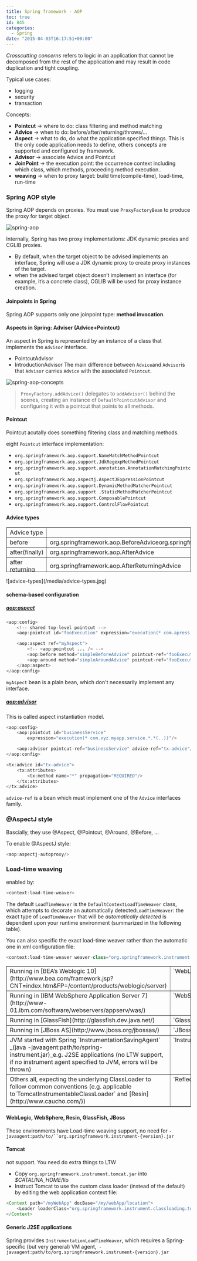 ```yaml
---
title: Spring framework - AOP
toc: true
id: 845
categories:
  - Spring
date: "2015-04-03T16:17:51+00:00"
---
```


_Crosscutting concerns_ refers to logic in an application that cannot be decomposed from the rest of the application and may result in code duplication and tight coupling.

Typical use cases:

*   logging
*   security
*   transaction

Concepts:

*   **Pointcut** -> where to do: class filtering and method matching
*   **Advice** -> when to do: before/after/returning/throws/...
*   **Aspect** -> what to do, do what the application specified things. This is the only code application needs to define, others concepts are supported and configured by framework.
*   **Advisor** -> associate Advice and Pointcut
*   **JoinPoint** -> the execution point: the occurrence context including which class, which methods, proceeding method execution..
*   **weaving** -> when to proxy target: build time(compile-time), load-time, run-time

### Spring AOP style

Spring AOP depends on proxies. You must use `ProxyFactoryBean` to produce the proxy for target object.

![spring-aop](/media/spring-aop.jpg)

Internally, Spring has two proxy implementations: JDK dynamic proxies and CGLIB proxies.

*   By default, when the target object to be advised implements an interface, Spring will use a JDK dynamic proxy to create proxy instances of the target.
*   when the advised target object doesn’t implement an interface (for example, it’s a concrete class), CGLIB will be used for proxy instance creation.

#### Joinpoints in Spring

Spring AOP supports only one joinpoint type: **method invocation**.

#### Aspects in Spring: Adviser (Advice+Pointcut)

An aspect in Spring is represented by an instance of a class that implements the `Advisor` interface.

*   PointcutAdvisor
*   IntroductionAdvisor
The main difference between `Advice`and `Advisor`is that `Advisor` carries `Advice` with the associated `Pointcut`.

![spring-aop-concepts](/media/spring-aop-concepts.png)
> `ProxyFactory.addAdvice()` delegates to `addAdvisor()` behind the scenes, creating an instance of `DefaultPointcutAdvisor` and configuring it with a pointcut that points to all methods.

#### Pointcut

Pointcut acutally does something filtering class and matching methods.

eight `Pointcut` interface implementation:

*   `org.springframework.aop.support.NameMatchMethodPointcut`
*   `org.springframework.aop.support.JdkRegexpMethodPointcut`
*   `org.springframework.aop.support.annotation.AnnotationMatchingPointcut`
*   `org.springframework.aop.aspectj.AspectJExpressionPointcut`
*   `org.springframework.aop.support.DynamicMethodMatcherPointcut`
*   `org.springframework.aop.support .StaticMethodMatcherPointcut`
*   `org.springframework.aop.support.ComposablePointcut`
*   `org.springframework.aop.support.ControlFlowPointcut`

#### Advice types

<table style="height: 122px;" border="1" width="631">
<tbody>
<tr>
<td>Advice type</td>
<td></td>
</tr>
<tr>
<td>before</td>
<td>org.springframework.aop.BeforeAdviceorg.springframework.aop.MethodBeforeAdvice</td>
</tr>
<tr>
<td>after(finally)</td>
<td>org.springframework.aop.AfterAdvice</td>
</tr>
<tr>
<td>after returning</td>
<td>org.springframework.aop.AfterReturningAdvice</td>
</tr>
<tr>
<td>around</td>
<td>org.springframework.aop.Interceptororg.springframework.aop.MethodInterceptor</td>
</tr>
<tr>
<td>throws</td>
<td>org.springframework.aop.ThrowsAdvice</td>
</tr>
<tr>
<td>introduction</td>
<td></td>
</tr>
</tbody>
</table>
![advice-types](/media/advice-types.jpg)


#### schema-based configuration

##### <aop:aspect>



```java
<aop:config>
    <!-- shared top-level pointcut -->
    <aop:pointcut id="fooExecution" expression="execution(* com.apress.prospring4.ch5..foo*(int))"/>

    <aop:aspect ref="myAspect">
        <!-- <aop:pointcut ... /> -->
        <aop:before method="simpleBeforeAdvice" pointcut-ref="fooExecution" />
        <aop:around method="simpleAroundAdvice" pointcut-ref="fooExecution" />
    </aop:aspect>
</aop:config>
```


`myAspect` bean is a plain bean, which don't necessarily implement any interface.

##### <aop:advisor>

This is called aspect instantiation model.


```java
<aop:config>
    <aop:pointcut id="businessService"
        expression="execution(* com.xyz.myapp.service.*.*(..))"/>

    <aop:advisor pointcut-ref="businessService" advice-ref="tx-advice"/>
</aop:config>

<tx:advice id="tx-advice">
    <tx:attributes>
        <tx:method name="*" propagation="REQUIRED"/>
    </tx:attributes>
</tx:advice>
```


`advice-ref` is a bean which must implement one of the `Advice` interfaces family.

### @AspectJ style

Bascially, they use @Aspect, @Pointcut, @Around, @Before, ...

To enable @AspectJ style:


```java
<aop:aspectj-autoproxy/>
```


### Load-time weaving

enabled by:


```java
<context:load-time-weaver>
```

The default `LoadTimeWeaver` is the `DefaultContextLoadTimeWeaver` class, which attempts to decorate an automatically detected`LoadTimeWeaver`: the exact type of `LoadTimeWeaver` that will be _automatically detected_ is dependent upon your runtime environment (summarized in the following table).

You can also specific the exact load-time weaver rather than the automatic one in xml configuration file:


```java
<context:load-time-weaver weaver-class="org.springframework.instrument.classloading.ReflectiveLoadTimeWeaver"/>
```

<table border="1" summary="DefaultContextLoadTimeWeaver LoadTimeWeavers">
<tbody>
<tr>
<td align="left" valign="top">Running in [BEA’s Weblogic 10](http://www.bea.com/framework.jsp?CNT=index.htm&amp;FP=/content/products/weblogic/server)</td>
<td align="left" valign="top">`WebLogicLoadTimeWeaver`</td>
</tr>
<tr>
<td align="left" valign="top">Running in [IBM WebSphere Application Server 7](http://www-01.ibm.com/software/webservers/appserv/was/)</td>
<td align="left" valign="top">`WebSphereLoadTimeWeaver`</td>
</tr>
<tr>
<td align="left" valign="top">Running in [GlassFish](http://glassfish.dev.java.net/)</td>
<td align="left" valign="top">`GlassFishLoadTimeWeaver`</td>
</tr>
<tr>
<td align="left" valign="top">Running in [JBoss AS](http://www.jboss.org/jbossas/)</td>
<td align="left" valign="top">`JBossLoadTimeWeaver`</td>
</tr>
<tr>
<td align="left" valign="top">JVM started with Spring `InstrumentationSavingAgent` <span class="emphasis">_(java -javaagent:path/to/spring-instrument.jar)_</span>e.g. J2SE applications (no LTW support, if no instrument agent specified to JVM, errors will be thrown)</td>
<td align="left" valign="top">`InstrumentationLoadTimeWeaver`</td>
</tr>
<tr>
<td align="left" valign="top">Others all, expecting the underlying ClassLoader to follow common conventions (e.g. applicable to`TomcatInstrumentableClassLoader` and [Resin](http://www.caucho.com/))</td>
<td align="left" valign="top">`ReflectiveLoadTimeWeaver`</td>
</tr>
</tbody>
</table>

#### WebLogic, WebSphere, Resin, GlassFish, JBoss

These environments have Load-time weaving support, no need for `-javaagent:path/to/``org.springframework.instrument-{version}.jar`

#### Tomcat

not support. You need do extra things to LTW

*   Copy `org.springframework.instrument.tomcat.jar` into <span class="emphasis">_$CATALINA_HOME_</span>/lib
*   Instruct Tomcat to use the custom class loader (instead of the default) by editing the web application context file:


```java
<Context path="/myWebApp" docBase="/my/webApp/location">
    <Loader loaderClass="org.springframework.instrument.classloading.tomcat.TomcatInstrumentableClassLoader"/>
</Context>
```


#### Generic J2SE applications

Spring provides `InstrumentationLoadTimeWeaver`, which requires a Spring-specific (but very general) VM agent,` -javaagent:path/to/org.springframework.instrument-{version}.jar`

